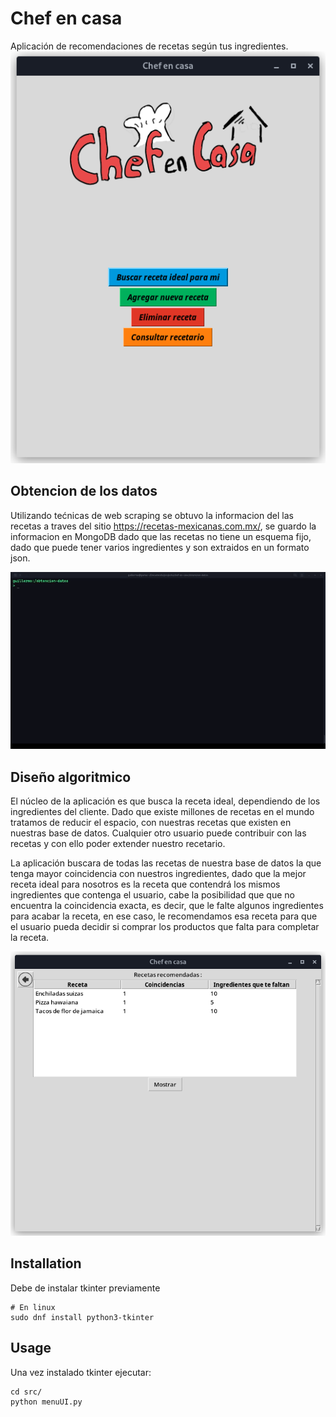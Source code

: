 # Chef en casa

Aplicación de recomendaciones de recetas según tus ingredientes.
![alternativas](img/portada.png)

## Obtencion de los datos
Utilizando tećnicas de web scraping se obtuvo la informacion del las recetas a traves del sitio https://recetas-mexicanas.com.mx/, se guardo la informacion en MongoDB dado que las recetas no tiene un esquema fijo, dado que puede tener varios ingredientes y son extraidos en un formato json.

![scraper](img/demo-craper.gif)



## Diseño algoritmico

El núcleo de la aplicación es que busca la receta ideal, dependiendo de los
ingredientes del cliente. Dado que existe millones de recetas en el mundo
tratamos de reducir el espacio, con nuestras recetas que existen en nuestras
base de datos. Cualquier otro usuario puede contribuir con las recetas y
con ello poder extender nuestro recetario.


La aplicación buscara de todas las recetas de nuestra base de datos la que
tenga mayor coincidencia con nuestros ingredientes, dado que la mejor
receta ideal para nosotros es la receta que contendrá los mismos
ingredientes que contenga el usuario, cabe la posibilidad que que no
encuentra la coincidencia exacta, es decir, que le falte algunos
ingredientes para acabar la receta, en ese caso, le recomendamos esa receta para que el usuario pueda decidir si comprar los productos que falta para
completar la receta.

![alternativas](img/alternativas.png)

## Installation

Debe de instalar tkinter previamente
~~~
# En linux
sudo dnf install python3-tkinter
~~~

## Usage 
Una vez instalado tkinter ejecutar:
~~~
cd src/
python menuUI.py
~~~